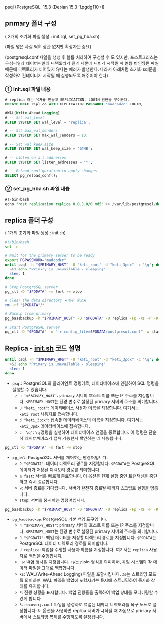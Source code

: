 psql (PostgreSQL) 15.3 (Debian 15.3-1.pgdg110+1)


## primary 폴더 구성  
( 2개의 초기화 파일 생성 : init.sql, set_pg_hba.sh)

(파일 명은 사실 딱히 상관 없지만 확장자는 중요)

(postgresql.conf 파일을 생성 후 볼륨 처리하여 구성할 수 도 있지만,  포스트그리스는 구성파일과 데이터파일의 디렉토리가 같기 때문에 디비가 시작될 때 볼륨 바인딩된 파일 때문에 디렉토리가 비어있지 않다는 에러가 발생한다. 따라서 아래처럼 초기화 sql문을 작성하여 컨테이너가 시작될 때 실행되도록 해주어야 한다) 

### ① init.sql 파일 내용

```sql
# replica 라는 유저를 만들고 REPLICATION, LOGIN 권한을 부여한다,
CREATE ROLE replica WITH REPLICATION PASSWORD 'madcoder' LOGIN;

#WAL(Write-Ahead Logging) 
# -- Set wal_level
ALTER SYSTEM SET wal_level = 'replica';

# -- Set max_wal_senders
ALTER SYSTEM SET max_wal_senders = 10;

# -- Set wal_keep_size
ALTER SYSTEM SET wal_keep_size = '64MB';

# -- Listen on all addresses
ALTER SYSTEM SET listen_addresses = '*';

# -- Reload configuration to apply changes
SELECT pg_reload_conf();
```

### ② set_pg_hba.sh 파일 내용
```sql
#!/bin/bash
echo "host replication replica 0.0.0.0/0 md5" >> /var/lib/postgresql/data/pg_hba.conf
```

## replica 폴더 구성  
( 1개의 초기화 파일 생성 : init.sh)

```bash
#!/bin/bash
set -e

# Wait for the primary server to be ready
export PGPASSWORD="madcoder"
until psql -h "$PRIMARY_HOST" -U "keti_root" -d "keti_3pdx" -c '\q'; do
  >&2 echo "Primary is unavailable - sleeping"
  sleep 1
done

# Stop PostgreSQL server
pg_ctl -D "$PGDATA" -m fast -w stop

# Clear the data directory ★매우 중요★
rm -rf "$PGDATA"/*

# Backup from primary
pg_basebackup -h "$PRIMARY_HOST" -D "$PGDATA" -U replica -Fp -Xs -P -R

# Start PostgreSQL server
pg_ctl -D "$PGDATA" -o "-c config_file=$PGDATA/postgresql.conf" -w start
```

## Replica - [init.sh](http://init.sh) 코드 설명

```bash
until psql -h "$PRIMARY_HOST" -U "keti_root" -d "keti_3pdx" -c '\q'; do
  >&2 echo "Primary is unavailable - sleeping"
  sleep 1
done
```

- `psql`: PostgreSQL의 클라이언트 명령어로, 데이터베이스에 연결하여 SQL 명령을 실행할 수 있습니다.
    - `h "$PRIMARY_HOST"`: primary 서버의 호스트 이름 또는 IP 주소를 지정합니다. `$PRIMARY_HOST`는 환경 변수로 설정된 primary 서버의 주소를 의미합니다.
    - `U "keti_root"`: 데이터베이스 사용자 이름을 지정합니다. 여기서는 `keti_root` 사용자로 접속합니다.
    - `d "keti_3pdx"`: 접속할 데이터베이스의 이름을 지정합니다. 여기서는 `keti_3pdx` 데이터베이스에 접속합니다.
    - `c '\q'`: `\q` 명령을 실행하여 데이터베이스 연결을 종료합니다. 이 명령은 단순히 데이터베이스가 접속 가능한지 확인하는 데 사용됩니다.

```bash
pg_ctl -D "$PGDATA" -m fast -w stop
```

- `pg_ctl`: PostgreSQL 서버를 제어하는 명령어입니다.
    - `D "$PGDATA"`: 데이터 디렉토리 경로를 지정합니다. `$PGDATA`는 PostgreSQL 데이터가 저장된 디렉토리 경로를 의미합니다.
    - `m fast`: 서버를 빠르게 종료합니다. 이 옵션은 현재 실행 중인 트랜잭션을 중단하고 즉시 종료합니다.
    - `w`: 서버 종료를 기다립니다. 서버가 완전히 종료될 때까지 스크립트 실행을 멈춥니다.
    - `stop`: 서버를 중지하는 명령어입니다.

```bash
pg_basebackup -h "$PRIMARY_HOST" -D "$PGDATA" -U replica -Fp -Xs -P -R
```

- `pg_basebackup`: PostgreSQL 기본 백업 도구입니다.
    - `h "$PRIMARY_HOST"`: primary 서버의 호스트 이름 또는 IP 주소를 지정합니다. `$PRIMARY_HOST`는 환경 변수로 설정된 primary 서버의 주소를 의미합니다.
    - `D "$PGDATA"`: 백업 데이터를 저장할 디렉토리 경로를 지정합니다. `$PGDATA`는 PostgreSQL 데이터 디렉토리 경로를 의미합니다.
    - `U replica`: 백업을 수행할 사용자 이름을 지정합니다. 여기서는 `replica` 사용자로 백업을 수행합니다.
    - `Fp`: 백업 형식을 지정합니다. `Fp`는 plain 형식을 의미하며, 파일 시스템의 각 데이터 파일을 그대로 백업합니다.
    - `Xs`: WAL(Write-Ahead Logging) 파일을 포함시킵니다. `Xs`는 스트리밍 모드를 의미하며, WAL 파일을 백업에 포함시키는 동시에 스트리밍하여 동기화 상태를 유지합니다.
    - `P`: 진행 상황을 표시합니다. 백업 진행률을 출력하여 백업 상태를 모니터링할 수 있게 합니다.
    - `R`: `recovery.conf` 파일을 생성하여 백업된 데이터 디렉토리를 복구 모드로 설정합니다. 이 옵션을 사용하면 replica 서버가 시작될 때 자동으로 primary 서버에서 스트리밍 복제를 수행하도록 설정됩니다.
